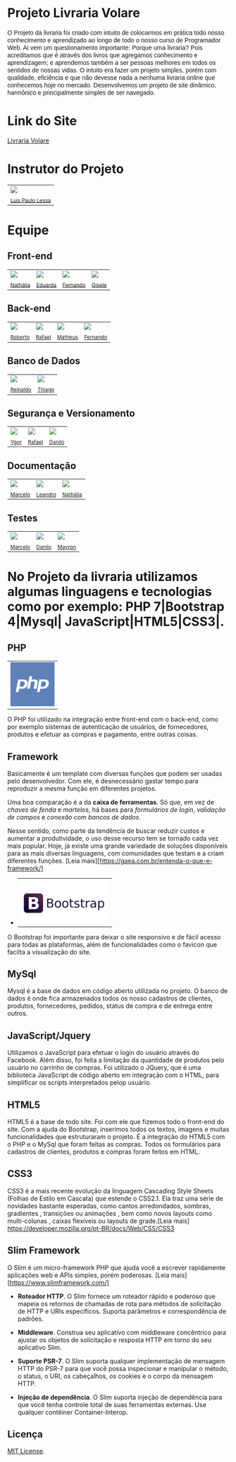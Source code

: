 # Projeto Livraria Volare

<font face="arial">O Projeto da livraria foi criado com intuito de colocarmos em prática todo nosso conhecimento e aprendizado ao longo de todo o nosso curso de Programador Web. Ai vem um questionamento importante: Porque uma livraria? Pois acreditamos que é através dos livros que agregamos conhecimento e aprendizagem; e aprendemos também a ser pessoas melhores em todos os sentidos de nossas vidas. O intuito era fazer um projeto simples, porém com qualidade, eficiência e que não devesse nada a nenhuma livraria online que conhecemos hoje no mercado. Desenvolvemos um projeto de site dinâmico, harmônico e principalmente simples de ser navegado.</font>    

# Link do Site

<a href="http://livrariavolare.herokuapp.com/index.php">Livraria Volare</a>

# Instrutor do Projeto

<table align="center">
  <tr>
    <td>
      <img src="https://avatars0.githubusercontent.com/u/9484636?s=460&v=4" width="100px;"/><br />
      <sub>
      <a href ="https://github.com/lpjunior">Luis Paulo Lessa</a>
      </sub>
    </td>
 </table>


# Equipe

<h2> Front-end </h2>

<table align="center">
  <tr>
    <td>
      <img src="https://avatars3.githubusercontent.com/u/44986577?s=400&v=4" width="100px;"/><br />
      <sub>
      <a href ="https://github.com/cielspride">Nathália</a>
      </sub>
    </td>
    <td>
      <img src="https://avatars0.githubusercontent.com/u/44986674?s=400&v=4" width="100px;"/><br />
      <sub>
      <a href ="https://github.com/Mefs11">Eduarda</a>
      </sub>
    </td>
    <td>
      <img src="https://avatars1.githubusercontent.com/u/44986626?s=400&v=4" width="100px;"/><br />
      <sub>
      <a href="https://github.com/fjmc2016">Fernando</a>
      </sub>
    </td>
    <td>
      <img src="https://avatars1.githubusercontent.com/u/42284087?s=400&v=4" width="100px;"/><br />
      <sub>
      <a href ="https://github.com/gisagonz">Gisele</a>
      </sub>
    </td>                                        
  </tr>
 </table>
 
<h2> Back-end </h2>

<table align="center">
  <tr>
    <td>
      <img src="https://avatars0.githubusercontent.com/u/44986570?s=400&v=4" width="100px;"/><br />
      <sub>
      <a href ="https://github.com/matsufrg">Roberto</a>
      </sub>
    </td>
    <td>
      <img src="https://avatars0.githubusercontent.com/u/44986658?s=400&v=4" width="100px;"/><br />
      <sub>
      <a href ="https://github.com/canoaFurada">Rafael</a>
      </sub>
    </td>    
    <td>
      <img src="https://avatars3.githubusercontent.com/u/44535140?s=400&v=4" width="100px;"/><br />
      <sub>
      <a href ="https://github.com/matheusbp97">Matheus</a>
      </sub>
    </td>
    <td>
      <img src="https://avatars1.githubusercontent.com/u/44986626?s=400&v=4" width="100px;"/><br />
      <sub>
      <a href="https://github.com/fjmc2016">Fernando</a>
      </sub>
    </td>  
  </tr>    
 </table>
 
 <h2> Banco de Dados</h2>

<table align="center">
  <tr>
    <td>
      <img src="https://avatars1.githubusercontent.com/u/45299146?s=400&v=4" width="100px;"/><br />
      <sub>
      <a href ="https://github.com/reinaldommo">Reinaldo</a>
      </sub>
    </td>
    <td>
      <img src="https://avatars3.githubusercontent.com/u/45576528?s=400&v=4" width="100px;"/><br />
      <sub>
      <a href ="https://github.com/tchaves34">Thiago</a>
      </sub>
    </td>        
  </tr>
</table>


  <h2> Segurança e Versionamento</h2>

<table align="center">
  <tr>
    <td>
      <img src="https://avatars2.githubusercontent.com/u/32854166?s=400&v=4" width="100px;"/><br />
      <sub>
      <a href ="https://github.com/ygorfsilva">Ygor</a>
      </sub>
    </td>
    <td>
      <img src="https://avatars0.githubusercontent.com/u/44986658?s=400&v=4" width="100px;"/><br />
      <sub>
      <a href ="https://github.com/canoaFurada">Rafael</a>
      </sub>
    </td>         
    <td>
      <img src="https://avatars3.githubusercontent.com/u/44986628?s=400&v=4" width="100px;"/><br />
      <sub>
      <a href ="https://github.com/DaniloFranklin">Danilo</a>
      </sub>
    </td>   
  </tr>
 </table>


 <h2> Documentação</h2>

<table align="center">
  <tr>
    <td>
      <img src="https://avatars0.githubusercontent.com/u/44986595?s=400&v=4" width="100px;"/><br />
      <sub>
      <a href ="https://github.com/MarcelodeFaria">Marcelo</a>
      </sub>
    </td>
    <td>
      <img src="https://avatars2.githubusercontent.com/u/44986666?s=400&v=4" width="100px;"/><br />
      <sub>
      <a href ="https://github.com/leandrosax10">Leandro</a>
      </sub>
    </td>        
    <td>
      <img src="https://avatars3.githubusercontent.com/u/44986577?s=400&v=4" width="100px;"/><br />
      <sub>
      <a href ="https://github.com/cielspride">Nathália</a>
      </sub>
    </td>   
  </tr>
 </table>


 <h2>Testes</h2>

<table align="center">
  <tr>
    <td>
      <img src="https://avatars0.githubusercontent.com/u/44986595?s=400&v=4" width="100px;"/><br />
      <sub>
      <a href ="https://github.com/MarcelodeFaria">Marcelo</a>
      </sub>
    </td>
    <td>
      <img src="https://avatars3.githubusercontent.com/u/44986628?s=400&v=4" width="100px;"/><br />
      <sub>
      <a href ="https://github.com/DaniloFranklin">Danilo</a>
      </sub>
    </td>       
    <td>
      <img src="https://avatars3.githubusercontent.com/u/44986643?s=400&v=4" width="100px;"/><br />
      <sub>
      <a href ="https://github.com/kdef22">Mayron</a>
      </sub>
    </td>   
  </tr>
 </table>

# No Projeto da livraria utilizamos algumas linguagens e tecnologias como por exemplo: **PHP 7**|**Bootstrap 4**|**Mysql**| **JavaScript**|**HTML5**|**CSS3**|.


 <h2>PHP</h2> 
    <table>
      <td>
      <img src="https://github.com/lpjunior/projeto-livraria-volare/blob/master/img/php_logo2.png"/><br />
      <sub>
      <a href =""></a>
      </sub>
    </td>   
    </table>

O PHP foi utilizado na integração entre front-end com o back-end, como por exemplo sistemas de autenticação de usuários, de fornecedores, produtos e efetuar as compras e pagamento, entre outras coisas.

## Framework


Basicamente é um template com diversas funções que podem ser usadas pelo desenvolvedor. Com ele, é desnecessário gastar tempo para reproduzir a mesma função em diferentes projetos.

Uma boa comparação é a da **caixa de ferramentas**. Só que, em vez de _chaves de fenda_ e _martelos_, há bases para _formulários de login_, _validação de campos_ e _conexão com bancos de dados_.

Nesse sentido, como parte da tendência de buscar reduzir custos e aumentar a produtividade, o uso desse recurso tem se tornado cada vez mais popular. Hoje, já existe uma grande variedade de soluções disponíveis para as mais diversas linguagens, com comunidades que testam e a criam diferentes funções. [Leia mais][https://gaea.com.br/entenda-o-que-e-framework/]

 *
    <table>
      <td>
      <img src="https://github.com/lpjunior/projeto-livraria-volare/blob/master/img/bootstrap.png"/><br />
      <sub>
      <a href =""></a>
      </sub>
    </td>   
    </table>

O Bootstrap foi importante para deixar o site responsivo e de fácil acesso para todas as plataformas, além de funcionalidades como o favicon que facilta a visualização do site.

## MySql


Mysql é a base de dados em código aberto utilizada no projeto. O banco de dados é onde fica armazenados todos os nosso cadastros de clientes, produtos, fornecedores, pedidos, status de compra e de entrega entre outros.

## JavaScript/Jquery

Utilizamos o JavaScript para efetuar o login do usuário através do Facebook. Além disso, foi feita a limitação da quantidade de produtos pelo usuário no carrinho de compras. Foi utilizado o JQuery, que é uma biblioteca JavaScript de código aberto em integração com o HTML, para simplificar os scripts interpretados pelop usuário.

## HTML5


HTML5 é a base de todo site. Foi com ele que fizemos todo o front-end do site. Com a ajuda do Bootstrap, inserimos todos os textos, imagens e muitas funcionalidades que estruturaram o projeto. É a integração do HTML5 com o PHP e o MySql que foram feitas as compras. Todos os formulários para cadastros de clientes,  produtos e compras foram feitos em  HTML.



## CSS3

CSS3 é a mais recente evolução da linguagem Cascading Style Sheets (Folhas de Estilo em Cascata) que estende o CSS2.1. Ela traz uma série de novidades bastante esperadas, como cantos arredondados, sombras, gradientes , transições ou animações , bem como novos layouts como multi-colunas , caixas flexíveis ou layouts de grade.[Leia mais] https://developer.mozilla.org/pt-BR/docs/Web/CSS/CSS3



## Slim Framework


O Slim é um micro-framework PHP que ajuda você a escrever rapidamente aplicações web e APIs simples, porém poderosas. [Leia mais][https://www.slimframework.com/]

- **Roteador HTTP**. O Slim fornece um roteador rápido e poderoso que mapeia os retornos de chamadas de rota para métodos de solicitação de HTTP e URIs específicos. Suporta parâmetros e correspondência de padrões.

- **Middleware**. Construa seu aplicativo com middleware concêntrico para ajustar os objetos de solicitação e resposta HTTP em torno do seu aplicativo Slim.

- **Suporte PSR-7**. O Slim suporta qualquer implementação de mensagem HTTP do PSR-7 para que você possa inspecionar e manipular o método, o status, o URI, os cabeçalhos, os cookies e o corpo da mensagem HTTP.

- **Injeção de dependência**. O Slim suporta injeção de dependência para que você tenha controle total de suas ferramentas externas. Use qualquer contêiner Container-Interop.

## Licença


[MIT License](./LICENSE).
